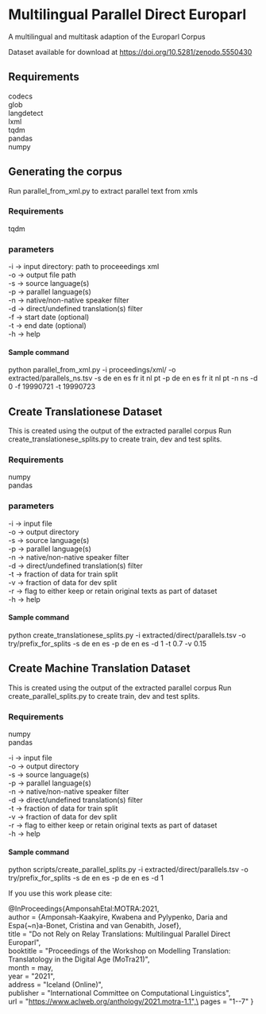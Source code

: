 # Multilingual Parallel Direct Europarl
A multilingual and multitask adaption of the Europarl Corpus

Dataset available for download at https://doi.org/10.5281/zenodo.5550430

## Requirements
codecs\
glob\
langdetect\
lxml\
tqdm\
pandas\
numpy

## Generating the corpus
Run parallel_from_xml.py to extract parallel text from xmls

### Requirements
tqdm

### parameters
-i -> input directory: path to proceeedings xml\
-o -> output file path\
-s -> source language(s)\
-p -> parallel language(s)\
-n -> native/non-native speaker filter\
-d -> direct/undefined translation(s) filter\
-f -> start date (optional)\
-t -> end date (optional)\
-h -> help

#### Sample command
python parallel_from_xml.py -i proceedings/xml/ -o extracted/parallels_ns.tsv -s de en es fr it nl pt -p de en es fr it nl pt -n ns -d 0 -f 19990721 -t 19990723


## Create Translationese Dataset
This is created using the output of the extracted parallel corpus
Run create_translationese_splits.py to create train, dev and test splits.

### Requirements
numpy\
pandas

### parameters
-i -> input file\
-o -> output directory\
-s -> source language(s)\
-p -> parallel language(s)\
-n -> native/non-native speaker filter\
-d -> direct/undefined translation(s) filter\
-t -> fraction of data for train split\
-v -> fraction of data for dev split\
-r -> flag to either keep or retain original texts as part of dataset\
-h -> help

#### Sample command
python create_translationese_splits.py -i extracted/direct/parallels.tsv -o try/prefix_for_splits -s de en es -p de en es -d 1 -t 0.7 -v 0.15

## Create Machine Translation Dataset
This is created using the output of the extracted parallel corpus
Run create_parallel_splits.py to create train, dev and test splits.

### Requirements
numpy\
pandas

-i -> input file\
-o -> output directory\
-s -> source language(s)\
-p -> parallel language(s)\
-n -> native/non-native speaker filter\
-d -> direct/undefined translation(s) filter\
-t -> fraction of data for train split\
-v -> fraction of data for dev split\
-r -> flag to either keep or retain original texts as part of dataset\
-h -> help

#### Sample command
python scripts/create_parallel_splits.py -i extracted/direct/parallels.tsv -o try/prefix_for_splits -s de en es -p de en es -d 1


If you use this work please cite:

@InProceedings{AmponsahEtal:MOTRA:2021,\
      author = {Amponsah-Kaakyire, Kwabena and Pylypenko, Daria and Espa{\~n}a-Bonet, Cristina and van Genabith, Josef},\
      title = "Do not Rely on Relay Translations: Multilingual Parallel Direct Europarl",\
      booktitle = "Proceedings of the Workshop on Modelling Translation: Translatology in the Digital Age (MoTra21)",\
      month = may,\
      year = "2021",\
      address = "Iceland (Online)",\
      publisher = "International Committee on Computational Linguistics",\
      url = "https://www.aclweb.org/anthology/2021.motra-1.1",\
      pages = "1--7"
}
